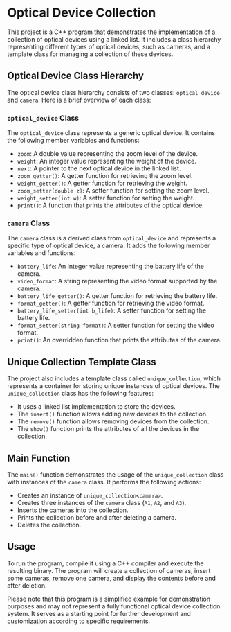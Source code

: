 # Optical Device Collection

This project is a C++ program that demonstrates the implementation of a collection of optical devices using a linked list. It includes a class hierarchy representing different types of optical devices, such as cameras, and a template class for managing a collection of these devices.

## Optical Device Class Hierarchy

The optical device class hierarchy consists of two classes: `optical_device` and `camera`. Here is a brief overview of each class:

### `optical_device` Class

The `optical_device` class represents a generic optical device. It contains the following member variables and functions:

- `zoom`: A double value representing the zoom level of the device.
- `weight`: An integer value representing the weight of the device.
- `next`: A pointer to the next optical device in the linked list.
- `zoom_getter()`: A getter function for retrieving the zoom level.
- `weight_getter()`: A getter function for retrieving the weight.
- `zoom_setter(double z)`: A setter function for setting the zoom level.
- `weight_setter(int w)`: A setter function for setting the weight.
- `print()`: A function that prints the attributes of the optical device.

### `camera` Class

The `camera` class is a derived class from `optical_device` and represents a specific type of optical device, a camera. It adds the following member variables and functions:

- `battery_life`: An integer value representing the battery life of the camera.
- `video_format`: A string representing the video format supported by the camera.
- `battery_life_getter()`: A getter function for retrieving the battery life.
- `format_getter()`: A getter function for retrieving the video format.
- `battery_life_setter(int b_life)`: A setter function for setting the battery life.
- `format_setter(string format)`: A setter function for setting the video format.
- `print()`: An overridden function that prints the attributes of the camera.

## Unique Collection Template Class

The project also includes a template class called `unique_collection`, which represents a container for storing unique instances of optical devices. The `unique_collection` class has the following features:

- It uses a linked list implementation to store the devices.
- The `insert()` function allows adding new devices to the collection.
- The `remove()` function allows removing devices from the collection.
- The `show()` function prints the attributes of all the devices in the collection.

## Main Function

The `main()` function demonstrates the usage of the `unique_collection` class with instances of the `camera` class. It performs the following actions:

- Creates an instance of `unique_collection<camera>`.
- Creates three instances of the `camera` class (`A1`, `A2`, and `A3`).
- Inserts the cameras into the collection.
- Prints the collection before and after deleting a camera.
- Deletes the collection.

## Usage

To run the program, compile it using a C++ compiler and execute the resulting binary. The program will create a collection of cameras, insert some cameras, remove one camera, and display the contents before and after deletion.

Please note that this program is a simplified example for demonstration purposes and may not represent a fully functional optical device collection system. It serves as a starting point for further development and customization according to specific requirements.
